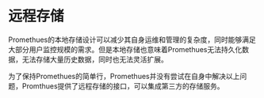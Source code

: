 # 远程存储

Promethues的本地存储设计可以减少其自身运维和管理的复杂度，同时能够满足大部分用户监控规模的需求。但是本地存储也意味着Promethues无法持久化数据，无法存储大量历史数据，同时也无法灵活扩展。

为了保持Promethues的简单行，Promethues并没有尝试在自身中解决以上问题，Promthues提供了远程存储的接口，可以集成第三方的存储服务。